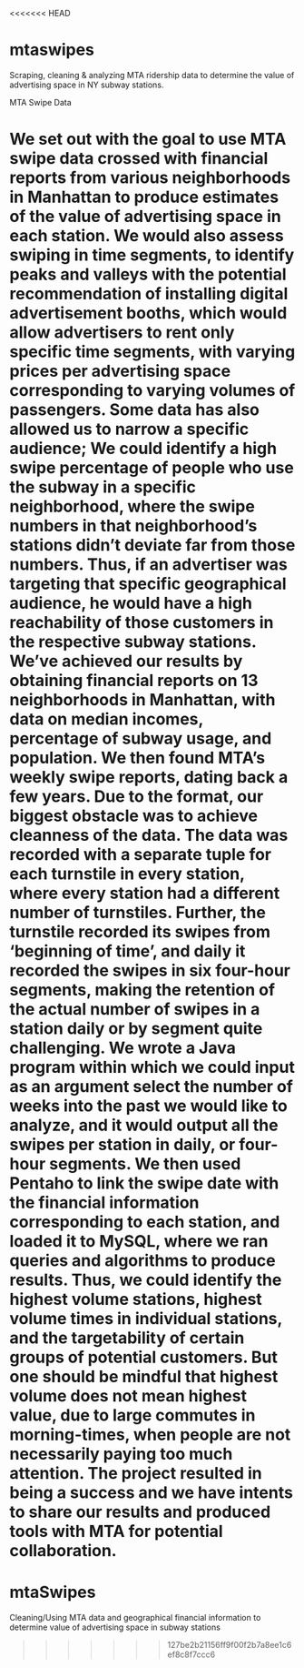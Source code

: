 <<<<<<< HEAD
# mtaswipes
Scraping, cleaning & analyzing MTA ridership data to determine the value of advertising space in NY subway stations.

MTA Swipe Data

We set out with the goal to use MTA swipe data crossed with financial reports from various neighborhoods in Manhattan to produce estimates of the value of advertising space in each station. We would also assess swiping in time segments, to identify peaks and valleys with the potential recommendation of installing digital advertisement booths, which would allow advertisers to rent only specific time segments, with varying prices per advertising space corresponding to varying volumes of passengers.
Some data has also allowed us to narrow a specific audience; We could identify a high swipe percentage of people who use the subway in a specific neighborhood, where the swipe numbers in that neighborhood’s stations didn’t deviate far from those numbers. Thus, if an advertiser was targeting that specific geographical audience, he would have a high reachability of those customers in the respective subway stations.
We’ve achieved our results by obtaining financial reports on 13 neighborhoods in Manhattan, with data on median incomes, percentage of subway usage, and population. We then found MTA’s weekly swipe reports, dating back a few years. Due to the format, our biggest obstacle was to achieve cleanness of the data. The data was recorded with a separate tuple for each turnstile in every station, where every station had a different number of turnstiles. Further, the turnstile recorded its swipes from ‘beginning of time’, and daily it recorded the swipes in six four-hour segments, making the retention of the actual number of swipes in a station daily or by segment quite challenging. We wrote a Java program within which we could input as an argument select the number of weeks into the past we would like to analyze, and it would output all the swipes per station in daily, or four-hour segments. We then used Pentaho to link the swipe date with the financial information corresponding to each station, and loaded it to MySQL, where we ran queries and algorithms to produce results. 
Thus, we could identify the highest volume stations, highest volume times in individual stations, and the targetability of certain groups of potential customers. But one should be mindful that highest volume does not mean highest value, due to large commutes in morning-times, when people are not necessarily paying too much attention. The project resulted in being a success and we have intents to share our results and produced tools with MTA for potential collaboration.
=======
# mtaSwipes
Cleaning/Using MTA data and geographical financial information to determine value of advertising space in subway stations
>>>>>>> 127be2b21156ff9f00f2b7a8ee1c6ef8c8f7ccc6
